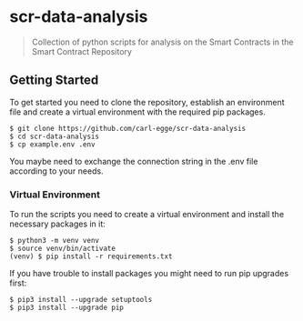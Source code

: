 # scr-data-analysis

> Collection of python scripts for analysis on the Smart Contracts in the Smart Contract Repository

## Getting Started

To get started you need to clone the repository, establish an environment file and create a virtual environment with the required pip packages.

```
$ git clone https://github.com/carl-egge/scr-data-analysis
$ cd scr-data-analysis
$ cp example.env .env
```

You maybe need to exchange the connection string in the .env file according to your needs.

### Virtual Environment

To run the scripts you need to create a virtual environment and install the necessary packages in it:

```
$ python3 -m venv venv
$ source venv/bin/activate
(venv) $ pip install -r requirements.txt
```

If you have trouble to install packages you might need to run pip upgrades first:

```
$ pip3 install --upgrade setuptools
$ pip3 install --upgrade pip
```
